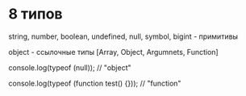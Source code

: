 # 8 типов

string, number, boolean, undefined, null, symbol, bigint - примитивы

object - ссылочные типы [Array, Object, Argumnets, Function]

console.log(typeof (null)); // "object"

console.log(typeof (function test() {})); // "function"

